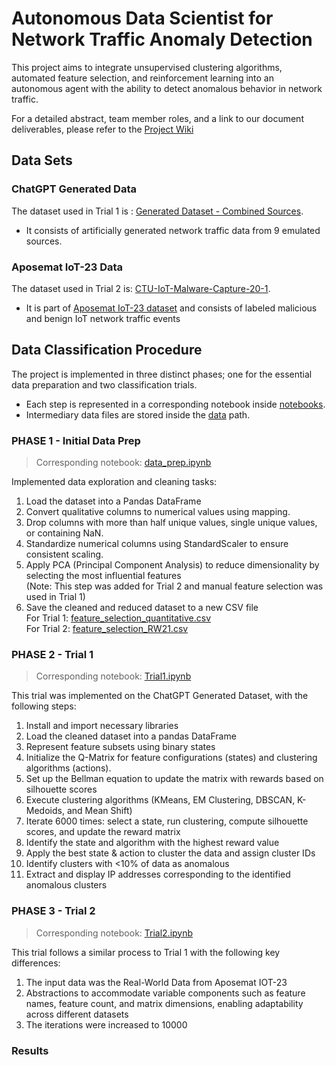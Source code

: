 # Autonomous Data Scientist for Network Traffic Anomaly Detection
This project aims to integrate unsupervised clustering algorithms,
automated feature selection, and reinforcement learning into
an autonomous agent with the ability to detect anomalous behavior in network traffic.

For a detailed abstract, team member roles, and a link to our document deliverables, please refer to the [Project Wiki](https://github.com/simonegreen/autonomous_datascientist/wiki)

## Data Sets
### ChatGPT Generated Data
The dataset used in Trial 1 is : [Generated Dataset - Combined Sources](data/generated/raw/combined_source_data.csv).<br/>
- It consists of artificially generated network traffic data from 9 emulated sources.
### Aposemat IoT-23 Data
The dataset used in Trial 2 is: [CTU-IoT-Malware-Capture-20-1](data/real-world/raw/CTU-IoT-Malware-Capture-21-1conn.log.labeled.csv).<br/>
- It is part of [Aposemat IoT-23 dataset](https://www.stratosphereips.org/datasets-iot23) and consists of labeled malicious and benign IoT network traffic events

## Data Classification Procedure
The project is implemented in three distinct phases; one for the essential data preparation and two classification trials. <br/>
- Each step is represented in a corresponding notebook inside [notebooks](notebooks).
- Intermediary data files are stored inside the [data](data) path.

### PHASE 1 - Initial Data Prep
> Corresponding notebook:  [data_prep.ipynb](notebooks/data_prep.ipynb)

Implemented data exploration and cleaning tasks: </br>
1. Load the dataset into a Pandas DataFrame
2. Convert qualitative columns to numerical values using mapping.
3. Drop columns with more than half unique values, single unique values, or containing NaN.
4. Standardize numerical columns using StandardScaler to ensure consistent scaling.
5. Apply PCA (Principal Component Analysis) to reduce dimensionality by selecting the most influential features </br>
   (Note: This step was added for Trial 2 and manual feature selection was used in Trial 1)
6. Save the cleaned and reduced dataset to a new CSV file </br>
   For Trial 1: [feature_selection_quantitative.csv](data/generated/processed/feature_selection_quantitative.csv) </br>
   For Trial 2: [feature_selection_RW21.csv](data/real-world/processed/feature_selection_RW21.csv)
### PHASE 2 - Trial 1
> Corresponding notebook:  [Trial1.ipynb](notebooks/Trial1.ipynb) </br>

This trial was implemented on the ChatGPT Generated Dataset, with the following steps:
1. Install and import necessary libraries
2. Load the cleaned dataset into a pandas DataFrame
3. Represent feature subsets using binary states
4. Initialize the Q-Matrix for feature configurations (states) and clustering algorithms (actions).
5. Set up the Bellman equation to update the matrix with rewards based on silhouette scores
6. Execute clustering algorithms (KMeans, EM Clustering, DBSCAN, K-Medoids, and Mean Shift)
7. Iterate 6000 times: select a state, run clustering, compute silhouette scores, and update the reward matrix
8. Identify the state and algorithm with the highest reward value
9. Apply the best state & action to cluster the data and assign cluster IDs
10. Identify clusters with <10% of data as anomalous
11. Extract and display IP addresses corresponding to the identified anomalous clusters
### PHASE 3 - Trial 2
> Corresponding notebook:  [Trial2.ipynb](notebooks/Trial2.ipynb) </br>

This trial follows a similar process to Trial 1 with the following key differences:
1. The input data was the Real-World Data from Aposemat IOT-23
2. Abstractions to accommodate variable components such as feature names, feature count, and matrix dimensions, enabling adaptability across different datasets
4. The iterations were increased to 10000


### Results
